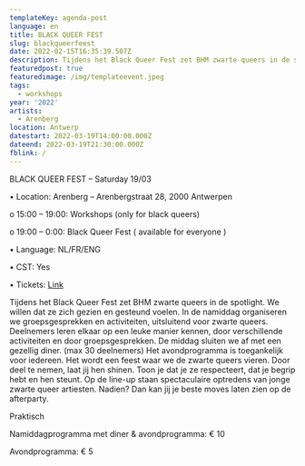 ```yaml
---
templateKey: agenda-post
language: en
title: BLACK QUEER FEST
slug: blackqueerfeest
date: 2022-02-15T16:35:39.507Z
description: Tijdens het Black Queer Fest zet BHM zwarte queers in de spotlight.
featuredpost: true
featuredimage: /img/templateevent.jpeg
tags:
  - workshops
year: '2022'
artists:
  - Arenberg
location: Antwerp
datestart: 2022-03-19T14:00:00.000Z
dateend: 2022-03-19T21:30:00.000Z
fblink: /
---
```

BLACK QUEER FEST – Saturday 19/03

•	Location: Arenberg – Arenbergstraat 28, 2000 Antwerpen


o	15:00 – 19:00: Workshops (only for black queers)

o	19:00 – 0:00: Black Queer Fest ( available for everyone )

•	Language: NL/FR/ENG

•	CST: Yes

•	Tickets: [Link](https://www.arenberg.be/nl/programma/black-queer-fest/743/)

Tijdens het Black Queer Fest zet BHM zwarte queers in de spotlight. We willen dat ze zich gezien en gesteund voelen.
In de namiddag organiseren we groepsgesprekken en activiteiten, uitsluitend voor zwarte queers. Deelnemers leren elkaar op een leuke manier kennen, door verschillende activiteiten en door groepsgesprekken. De middag sluiten we af met een gezellig diner. (max 30 deelnemers)
Het avondprogramma is toegankelijk voor iedereen. Het wordt een feest waar we de zwarte queers vieren. Door deel te nemen, laat jij hen shinen. Toon je dat je ze respecteert, dat je begrip hebt en hen steunt. Op de line-up staan spectaculaire optredens van jonge zwarte queer artiesten. Nadien? Dan kan jij je beste moves laten zien op de afterparty.

Praktisch

Namiddagprogramma met diner & avondprogramma: € 10

Avondprogramma: € 5
